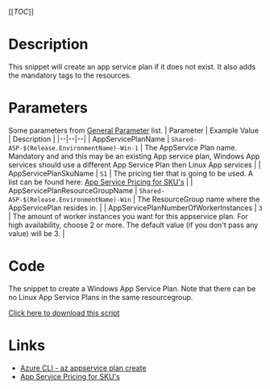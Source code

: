 [[_TOC_]]

# Description

This snippet will create an app service plan if it does not exist. It also adds the mandatory tags to the resources.

# Parameters

Some parameters from [General Parameter](/Azure/Azure-CLI-Snippets) list.
| Parameter | Example Value | Description |
|--|--|--|
| AppServicePlanName | `Shared-ASP-$(Release.EnvironmentName)-Win-1` | The AppService Plan name. Mandatory and and this may be an existing App service plan, Windows App services should use a different App Service Plan then Linux App services |
| AppServicePlanSkuName | `S1` | The pricing tier that is going to be used. A list can be found here: [App Service Pricing for SKU's](https://azure.microsoft.com/nl-nl/pricing/details/app-service/windows/) |
| AppServicePlanResourceGroupName | `Shared-ASP-$(Release.EnvironmentName)-Win` | The ResourceGroup name where the AppServicePlan resides in. |
| AppServicePlanNumberOfWorkerInstances | `3` | The amount of worker instances you want for this appservice plan. For high availability, choose 2 or more. The default value (if you don't pass any value) will be 3. |

# Code

The snippet to create a Windows App Service Plan. Note that there can be no Linux App Service Plans in the same resourcegroup.

[Click here to download this script](../../../../src/App-Services/Create-App-Service-Plan-Windows.ps1)

# Links

- [Azure CLI - az appservice plan create](https://docs.microsoft.com/en-us/cli/azure/appservice/plan?view=azure-cli-latest#az-appservice-plan-create)
- [App Service Pricing for SKU's](https://azure.microsoft.com/nl-nl/pricing/details/app-service/windows/)
